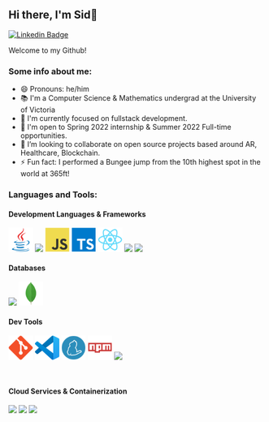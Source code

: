 ## Hi there, I'm Sid👋

[![Linkedin Badge](https://img.shields.io/badge/Siddharth%20Pathak-0e76a8?style=flat-square&logo=Linkedin&logoColor=white)](https://linkedin.com/in//siddharthanilpathak/)

Welcome to my Github!

### Some info about me:
- 😄  Pronouns: he/him
- 📚  I'm a Computer Science & Mathematics undergrad at the University of Victoria
- 🚀  I'm currently focused on fullstack development.
- 🏢  I'm open to Spring 2022 internship & Summer 2022 Full-time opportunities. 
- 👯  I’m looking to collaborate on open source projects based around AR, Healthcare, Blockchain.
- ⚡   Fun fact: I performed a Bungee jump from the 10th highest spot in the world at 365ft!


<!--
[![Top Langs](https://github-readme-stats.vercel.app/api/top-langs/?username=siddharthpk)](https://github.com/anuraghazra/github-readme-stats)
-->

### Languages and Tools:

#### Development Languages & Frameworks

<code><img height="48" src="https://raw.githubusercontent.com/devicons/devicon/master/icons/java/java-original.svg"></code>
<code><img height="48" src="https://www.vectorlogo.zone/logos/python/python-icon.svg"></code>
<code><img height="48" src="https://raw.githubusercontent.com/devicons/devicon/master/icons/javascript/javascript-original.svg" /></code>
<code><img height="48" src="https://raw.githubusercontent.com/devicons/devicon/master/icons/typescript/typescript-original.svg"></code>
<code><img height="48" src="https://raw.githubusercontent.com/devicons/devicon/master/icons/react/react-original.svg"></code>
<code><img height="48" src="https://www.vectorlogo.zone/logos/nodejs/nodejs-icon.svg"></code>
<code><img height="48" src="https://www.vectorlogo.zone/logos/expressjs/expressjs-ar21.svg"></code>


#### Databases


<code><img height="48" src="https://www.vectorlogo.zone/logos/postgresql/postgresql-icon.svg"></code>
<code><img height="48" src="https://raw.githubusercontent.com/devicons/devicon/master/icons/mongodb/mongodb-original.svg"></code>


#### Dev Tools

<code><img height="48" src="https://raw.githubusercontent.com/devicons/devicon/master/icons/git/git-original.svg"></code>
<code><img height="48" src="https://raw.githubusercontent.com/github/explore/80688e429a7d4ef2fca1e82350fe8e3517d3494d/topics/visual-studio-code/visual-studio-code.png"></code>
<code><img height="48" src="https://raw.githubusercontent.com/devicons/devicon/master/icons/yarn/yarn-original.svg"></code>
<code><img height="48" src="https://raw.githubusercontent.com/devicons/devicon/master/icons/npm/npm-original-wordmark.svg"></code>
<code><img height="48" src="https://www.vectorlogo.zone/logos/getpostman/getpostman-icon.svg"></code>

<br />

#### Cloud Services & Containerization

<code><img height="48" src="https://www.vectorlogo.zone/logos/heroku/heroku-icon.svg"></code>
<code><img height="48" src="https://www.vectorlogo.zone/logos/docker/docker-tile.svg"></code>
<code><img height="48" src="https://www.vectorlogo.zone/logos/amazon_aws/amazon_aws-icon.svg"></code>


<br />
